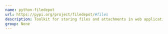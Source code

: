 ```yaml
---
name: python-filedepot
url: https://pypi.org/project/filedepot/#files
description: Toolkit for storing files and attachments in web applications.
group: None
---
```

